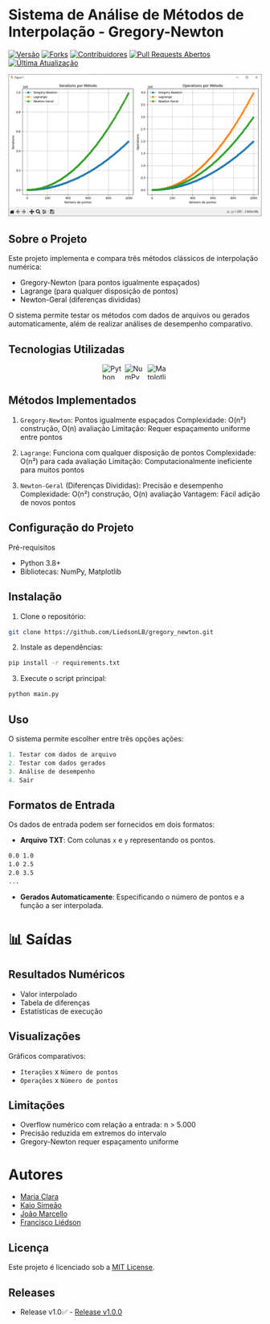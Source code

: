 # Sistema de Análise de Métodos de Interpolação - Gregory-Newton

[![Versão](https://img.shields.io/github/v/release/LiedsonLB/gregory_newton)](https://github.com/LiedsonLB/gregory_newton/releases)
[![Forks](https://img.shields.io/github/forks/LiedsonLB/gregory_newton)](https://github.com/LiedsonLB/gregory_newton/network/members)
[![Contribuidores](https://img.shields.io/github/contributors/LiedsonLB/gregory_newton)](https://github.com/LiedsonLB/gregory_newton/graphs/contributors)
[![Pull Requests Abertos](https://img.shields.io/github/issues-pr/LiedsonLB/gregory_newton)](https://github.com/LiedsonLB/gregory_newton/pulls)
[![Última Atualização](https://img.shields.io/github/last-commit/LiedsonLB/gregory_newton)](https://github.com/LiedsonLB/gregory_newton/commits/master) 

![Banner de Interpolação Numérica](/snapshots/banner_matplotlib.PNG)

## Sobre o Projeto
Este projeto implementa e compara três métodos clássicos de interpolação numérica:

- Gregory-Newton (para pontos igualmente espaçados)
- Lagrange (para qualquer disposição de pontos)
- Newton-Geral (diferenças divididas)

O sistema permite testar os métodos com dados de arquivos ou gerados automaticamente, além de realizar análises de desempenho comparativo.

## Tecnologias Utilizadas

<div style="display: flex; flex-wrap: wrap; gap: 5px; justify-content: center">
    <img src="https://cdn.jsdelivr.net/gh/devicons/devicon/icons/python/python-original.svg" alt="Python" height="30" width="40">
    <img src="https://cdn.jsdelivr.net/gh/devicons/devicon/icons/numpy/numpy-original.svg" alt="NumPy" height="30" width="40">
    <img src="https://cdn.jsdelivr.net/gh/devicons/devicon/icons/matplotlib/matplotlib-original.svg" alt="Matplotlib" height="30" width="40">
</div>

## Métodos Implementados

1. `Gregory-Newton`: Pontos igualmente espaçados
Complexidade: O(n²) construção, O(n) avaliação
Limitação: Requer espaçamento uniforme entre pontos

2. `Lagrange`: Funciona com qualquer disposição de pontos
Complexidade: O(n²) para cada avaliação
Limitação: Computacionalmente ineficiente para muitos pontos

3. `Newton-Geral` (Diferenças Divididas): Precisão e desempenho
Complexidade: O(n²) construção, O(n) avaliação
Vantagem: Fácil adição de novos pontos

## Configuração do Projeto
Pré-requisitos

- Python 3.8+
- Bibliotecas: NumPy, Matplotlib

## Instalação
1. Clone o repositório:
```bash
git clone https://github.com/LiedsonLB/gregory_newton.git
```

2. Instale as dependências:
```bash
pip install -r requirements.txt
```

3. Execute o script principal:
```bash
python main.py
```

## Uso

O sistema permite escolher entre três opções ações:
```python
1. Testar com dados de arquivo
2. Testar com dados gerados
3. Análise de desempenho
4. Sair
```

## Formatos de Entrada
Os dados de entrada podem ser fornecidos em dois formatos:
- **Arquivo TXT**: Com colunas `x` e `y` representando os pontos.
````txt
0.0 1.0
1.0 2.5
2.0 3.5
...
````
- **Gerados Automaticamente**: Especificando o número de pontos e a função a ser interpolada.

# 📊 Saídas
## Resultados Numéricos
- Valor interpolado
- Tabela de diferenças
- Estatísticas de execução

## Visualizações
Gráficos comparativos:
- `Iterações` x `Número de pontos`
- `Operações` x `Número de pontos`

## Limitações
- Overflow numérico com relação a entrada: n > 5.000
- Precisão reduzida em extremos do intervalo
- Gregory-Newton requer espaçamento uniforme

# Autores
- [Maria Clara](https://github.com/clara0904)
- [Kaio Simeão](https://github.com/KaioSimeao)
- [João Marcello](https://github.com/Joaomarcellodev)
- [Francisco Liédson](https://github.com/LiedsonLB)

## Licença

Este projeto é licenciado sob a [MIT License](LICENSE).

## Releases

- Release v1.0✅ - [Release v1.0.0](https://github.com/LiedsonLB/gregory_newton/releases)